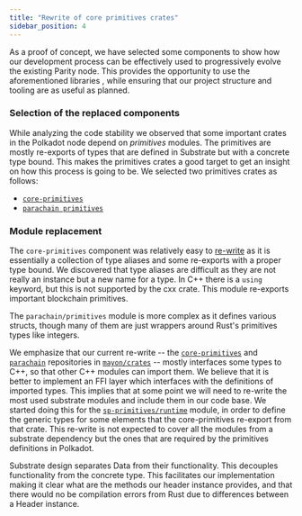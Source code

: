 ```yaml
---
title: "Rewrite of core primitives crates"
sidebar_position: 4
---
```

As a proof of concept, we have selected some components to show how our development process can be effectively used to progressively evolve the existing Parity node. This provides the opportunity to use the aforementioned libraries , while ensuring that our project structure and tooling are as useful as planned. 

### Selection of the replaced components

While analyzing the code stability we observed that some important crates in the 
Polkadot node depend on _primitives_ modules. The primitives are mostly 
re-exports of types that are defined in Substrate but with a concrete type bound. 
This makes the primitives crates a good target to get an insight on how this 
process is going to be. We selected two primitives crates as follows:
- [`core-primitives`](https://github.com/paritytech/polkadot/tree/master/core-primitives)
- [`parachain primitives`](https://github.com/paritytech/polkadot/blob/master/parachain/src/primitives.rs)

### Module replacement
The `core-primitives` component was relatively easy to [re-write](https://github.com/Zondax/mayon/tree/core_primitives/crates/core-primitives) as it is essentially a collection of type aliases and some re-exports with a proper type bound. We discovered that type aliases are difficult as they are not really an instance but a new name for a type. In C++ there is a `using` keyword, but this is not supported by the cxx crate. This module re-exports important blockchain primitives.


The `parachain/primitives` module is more complex as it defines various structs, though many of them are just wrappers around Rust's primitives types like integers.



We emphasize that our current re-write -- the [`core-primitives`](https://github.com/Zondax/mayon/tree/core_primitives/crates/core-primitives) and [`parachain`](https://github.com/Zondax/mayon/tree/core_primitives/crates/parachain) repositories in [`mayon/crates`](https://github.com/Zondax/mayon/tree/core_primitives/crates/) -- mostly interfaces some types to C++, so that other C++ modules can import them. We believe that it is better to
implement an FFI layer which interfaces with the  definitions of imported types.
This implies that at some point we will need to re-write the most used substrate modules and include them in our code base. We started doing this for the [`sp-primitives/runtime`](https://github.com/Zondax/mayon/tree/core_primitives/crates/sp-primitives/runtime) module, in order to define the generic types for some elements that the  core-primitives re-export from that crate. This re-write is not expected to cover all the modules from a substrate dependency but the ones that are required by the primitives definitions in Polkadot.

Substrate design separates Data from their functionality. This decouples functionality from the concrete type. This facilitates our implementation making it clear what are the methods our header instance provides, and that there would no be compilation errors from Rust due to differences between a Header instance.
